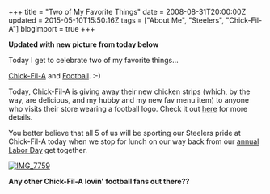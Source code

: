 +++
title = "Two of My Favorite Things"
date = 2008-08-31T20:00:00Z
updated = 2015-05-10T15:50:16Z
tags = ["About Me", "Steelers", "Chick-Fil-A"]
blogimport = true 
+++


**Updated with new picture from today below**


Today I get to celebrate two of my favorite things... 

[Chick-Fil-A](http://lifeatthecircus.com/2008/07/15/what-ill-do-to-my-children-for-free-chick-fil-a/) and [Football](http://lifeatthecircus.com/2008/08/19/star-struck/).  :-)

Today, Chick-Fil-A is giving away their new chicken strips (which, by the way, are delicious, and my hubby and my new fav menu item) to anyone who visits their store wearing a football logo.  Check it out [here](http://www.cheerforchicken.com/) for more details.  

You better believe that all 5 of us will be sporting our Steelers pride at Chick-Fil-A today when we stop for lunch on our way back from our [annual Labor Day](http://lifeatthecircus.com/2008/08/27/the-lucky-ones/) get together.  

 [![IMG_7759](https://latc.s3.amazonaws.com/wp-content/uploads/2008/09/img-7759-thumb.jpg)](https://latc.s3.amazonaws.com/wp-content/uploads/2008/09/img-7759.jpg) 

**Any other Chick-Fil-A lovin' football fans out there??**
 
